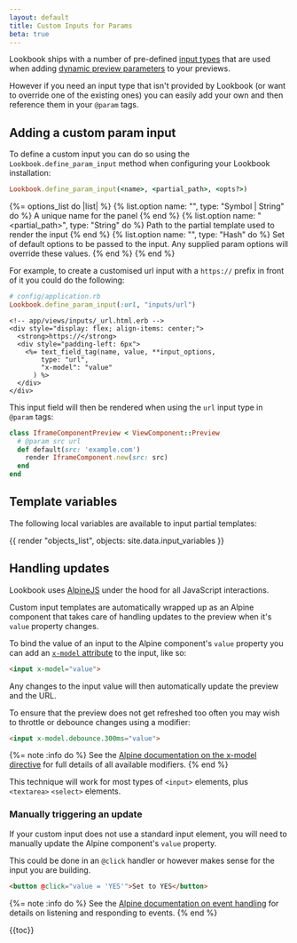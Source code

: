```yaml
---
layout: default
title: Custom Inputs for Params
beta: true
---
```


Lookbook ships with a number of pre-defined [input types](http://localhost:4000/guide/previews/params/#input-types) that are used when adding [dynamic preview parameters](/guide/previews/params) to your previews.

However if you need an input type that isn't provided by Lookbook (or want to override one of the existing ones) you can easily add your own and then reference them in your `@param` tags.

## Adding a custom param input

To define a custom input you can do so using the `Lookbook.define_param_input` method when configuring your Lookbook installation:

```ruby
Lookbook.define_param_input(<name>, <partial_path>, <opts?>)
```

{%= options_list do |list| %}
  {% list.option name: "<name>", type: "Symbol | String" do %}
    A unique name for the panel
  {% end %}
  {% list.option name: "<partial_path>", type: "String" do %}
    Path to the partial template used to render the input
  {% end %}
  {% list.option name: "<opts>", type: "Hash" do %}
    Set of default options to be passed to the input. Any supplied param options will override these values.
  {% end %}
{% end %}

For example, to create a customised url input with a `https://` prefix in front of it you could do the following:

```ruby
# config/application.rb
Lookbook.define_param_input(:url, "inputs/url")
```

```erb
<!-- app/views/inputs/_url.html.erb -->
<div style="display: flex; align-items: center;">
  <strong>https://</strong>
  <div style="padding-left: 6px">
    <%= text_field_tag(name, value, **input_options,
        type: "url",
        "x-model": "value"
      ) %>
  </div>
</div>
```

This input field will then be rendered when using the `url` input type in `@param` tags:

```ruby
class IframeComponentPreview < ViewComponent::Preview
  # @param src url
  def default(src: 'example.com')
    render IframeComponent.new(src: src)
  end
end
```

## Template variables

The following local variables are available to input partial templates:

{{ render "objects_list", objects: site.data.input_variables }}

## Handling updates

Lookbook uses [AlpineJS](https://alpinejs.dev) under the hood for all JavaScript interactions.

Custom input templates are automatically wrapped up as an Alpine component that takes care of handling updates to the preview when it's `value` property changes.

To bind the value of an input to the Alpine component's `value` property you can add an [`x-model` attribute](https://alpinejs.dev/directives/model) to the input, like so:

```html
<input x-model="value">
```

Any changes to the input value will then automatically update the preview and the URL.

To ensure that the preview does not get refreshed too often you may wish to throttle or debounce changes using a modifier:

```html
<input x-model.debounce.300ms="value">
```

{%= note :info do %}
See the [Alpine documentation on the x-model directive](https://alpinejs.dev/directives/model) for full details of all available modifiers.
{% end %}

This technique will work for most types of `<input>` elements, plus `<textarea>` `<select>` elements.

### Manually triggering an update

If your custom input does not use a standard input element, you will need to manually update the Alpine component's `value` property.

This could be done in an `@click` handler or however makes sense for the input you are building.

```html
<button @click="value = 'YES'">Set to YES</button>
```

{%= note :info do %}
See the [Alpine documentation on event handling](https://alpinejs.dev/directives/on) for details on listening and responding to events.
{% end %}


{{toc}}





